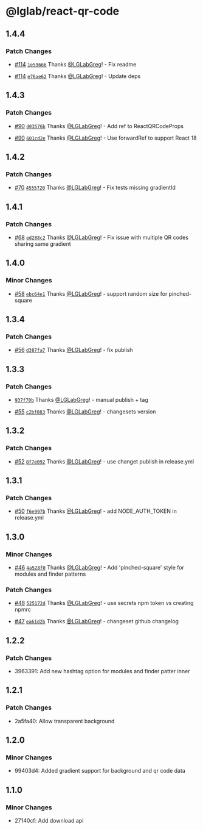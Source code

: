 # @lglab/react-qr-code

## 1.4.4

### Patch Changes

- [#114](https://github.com/LGLabGreg/react-qr-code/pull/114) [`1e59666`](https://github.com/LGLabGreg/react-qr-code/commit/1e59666f4b1073bc03fe106259f298dc36953da8) Thanks [@LGLabGreg](https://github.com/LGLabGreg)! - Fix readme

- [#114](https://github.com/LGLabGreg/react-qr-code/pull/114) [`e76ae62`](https://github.com/LGLabGreg/react-qr-code/commit/e76ae622ea7a7be7924a60efd7edc1b04b91a956) Thanks [@LGLabGreg](https://github.com/LGLabGreg)! - Update deps

## 1.4.3

### Patch Changes

- [#90](https://github.com/LGLabGreg/react-qr-code/pull/90) [`d03576b`](https://github.com/LGLabGreg/react-qr-code/commit/d03576b0ce20ac9dfc989352a807b7816ee9f93a) Thanks [@LGLabGreg](https://github.com/LGLabGreg)! - Add ref to ReactQRCodeProps

- [#90](https://github.com/LGLabGreg/react-qr-code/pull/90) [`601cd2e`](https://github.com/LGLabGreg/react-qr-code/commit/601cd2e7a7931a0e7a858e743e9b0e8a56b4b316) Thanks [@LGLabGreg](https://github.com/LGLabGreg)! - Use forwardRef to support React 18

## 1.4.2

### Patch Changes

- [#70](https://github.com/LGLabGreg/react-qr-code/pull/70) [`4555720`](https://github.com/LGLabGreg/react-qr-code/commit/4555720ca64e8aa9c91196ac8b983e051be2e371) Thanks [@LGLabGreg](https://github.com/LGLabGreg)! - Fix tests missing gradientId

## 1.4.1

### Patch Changes

- [#68](https://github.com/LGLabGreg/react-qr-code/pull/68) [`ed288c2`](https://github.com/LGLabGreg/react-qr-code/commit/ed288c20e5c24413f1777b47ef3f5eec2252cb19) Thanks [@LGLabGreg](https://github.com/LGLabGreg)! - Fix issue with multiple QR codes sharing same gradient

## 1.4.0

### Minor Changes

- [#58](https://github.com/LGLabGreg/react-qr-code/pull/58) [`ebc64e1`](https://github.com/LGLabGreg/react-qr-code/commit/ebc64e1cfa2f1746c76e91e22637aab81e3837c7) Thanks [@LGLabGreg](https://github.com/LGLabGreg)! - support random size for pinched-square

## 1.3.4

### Patch Changes

- [#56](https://github.com/LGLabGreg/react-qr-code/pull/56) [`d387fa7`](https://github.com/LGLabGreg/react-qr-code/commit/d387fa75f32a7d15057ffc73fc47ced273cb046b) Thanks [@LGLabGreg](https://github.com/LGLabGreg)! - fix publish

## 1.3.3

### Patch Changes

- [`937f70b`](https://github.com/LGLabGreg/react-qr-code/commit/937f70b3adaabd58cb884e3145128e88b7840bdd) Thanks [@LGLabGreg](https://github.com/LGLabGreg)! - manual publish + tag

- [#55](https://github.com/LGLabGreg/react-qr-code/pull/55) [`c2bf083`](https://github.com/LGLabGreg/react-qr-code/commit/c2bf083853cd6079bd65f33c13ce101ec3592cec) Thanks [@LGLabGreg](https://github.com/LGLabGreg)! - changesets version

## 1.3.2

### Patch Changes

- [#52](https://github.com/LGLabGreg/react-qr-code/pull/52) [`8f7e092`](https://github.com/LGLabGreg/react-qr-code/commit/8f7e0921cef73afe2234813d3dc06c1c4f1c3683) Thanks [@LGLabGreg](https://github.com/LGLabGreg)! - use changet publish in release.yml

## 1.3.1

### Patch Changes

- [#50](https://github.com/LGLabGreg/react-qr-code/pull/50) [`f6e997b`](https://github.com/LGLabGreg/react-qr-code/commit/f6e997bb88a157717fec9649622aefa6133bad3f) Thanks [@LGLabGreg](https://github.com/LGLabGreg)! - add NODE_AUTH_TOKEN in release.yml

## 1.3.0

### Minor Changes

- [#46](https://github.com/LGLabGreg/react-qr-code/pull/46) [`4a528f0`](https://github.com/LGLabGreg/react-qr-code/commit/4a528f0f2d1c179a7995f773ad8e9023564eb424) Thanks [@LGLabGreg](https://github.com/LGLabGreg)! - Add 'pinched-square' style for modules and finder patterns

### Patch Changes

- [#48](https://github.com/LGLabGreg/react-qr-code/pull/48) [`525172d`](https://github.com/LGLabGreg/react-qr-code/commit/525172d6f2ef15598f4e75f840bd912805dc6092) Thanks [@LGLabGreg](https://github.com/LGLabGreg)! - use secrets npm token vs creating npmrc

- [#47](https://github.com/LGLabGreg/react-qr-code/pull/47) [`ea61d2b`](https://github.com/LGLabGreg/react-qr-code/commit/ea61d2bddabd1c95f98ffd34162ee44f5516bf99) Thanks [@LGLabGreg](https://github.com/LGLabGreg)! - changeset github changelog

## 1.2.2

### Patch Changes

- 3963391: Add new hashtag option for modules and finder patter inner

## 1.2.1

### Patch Changes

- 2a5fa40: Allow transparent background

## 1.2.0

### Minor Changes

- 99403d4: Added gradient support for background and qr code data

## 1.1.0

### Minor Changes

- 27140cf: Add download api
